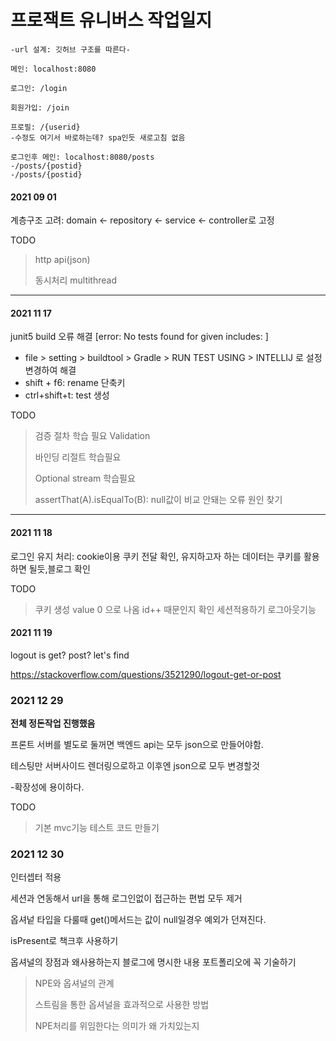 # 프로잭트 유니버스 작업일지

~~~
-url 설계: 깃허브 구조를 따른다-

메인: localhost:8080

로그인: /login

회원가입: /join

프로필: /{userid}
-수정도 여기서 바로하는데? spa인듯 새로고침 없음

로그인후 메인: localhost:8080/posts
-/posts/{postid}
-/posts/{postid}
~~~



#### 2021 09 01
계층구조 고려: domain <- repository <- service <- controller로 고정

TODO

> http api(json)
>
> 동시처리 multithread

---

#### 2021 11 17
junit5 build 오류 해결 [error: No tests found for given includes: ]
- file > setting > buildtool > Gradle > RUN TEST USING > INTELLIJ
로 설정 변경하여 해결
- shift + f6: rename 단축키
- ctrl+shift+t: test 생성

TODO

> 검증 절차 학습 필요 Validation
>
> 바인딩 리절트 학습필요
>
> Optional stream 학습필요
>
> assertThat(A).isEqualTo(B): null값이 비교 안돼는  오류 원인 찾기

---
#### 2021 11 18
로그인 유지 처리: cookie이용
쿠키 전달 확인, 유지하고자 하는 데이터는 쿠키를 활용하면 될듯,블로그 확인

TODO

> 쿠키 생성 value 0 으로 나옴 id++ 때문인지 확인
> 세션적용하기
> 로그아웃기능



#### 2021 11 19
logout is get? post? let's find

https://stackoverflow.com/questions/3521290/logout-get-or-post




### 2021 12 29

**전체 정돈작업 진행했음** 



프론트 서버를 별도로 둘꺼면 백엔드 api는 모두 json으로 만들어야함.

테스팅만 서버사이드 렌더링으로하고 이후엔 json으로 모두 변경할것

-확장성에 용이하다.



TODO

> 기본 mvc기능 테스트 코드 만들기
>



### 2021 12 30

인터셉터 적용

세션과 연동해서 url을 통해 로그인없이 접근하는 편법 모두 제거



옵셔넡 타입을 다룰때 get()메서드는 값이 null일경우 예외가 던져진다.

isPresent로 책크후 사용하기



옵셔널의 장점과 왜사용하는지 블로그에 명시한 내용 포트폴리오에 꼭 기술하기

> NPE와 옵셔널의 관계
>
> 스트림을 통한 옵셔널을 효과적으로 사용한 방법
>
> NPE처리를 위임한다는 의미가 왜 가치있는지
